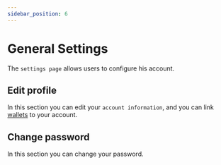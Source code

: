 ```yaml
---
sidebar_position: 6
---
```


# General Settings
The `settings page` allows users to configure his account.

## Edit profile
In this section you can edit your `account information`, and you can link [wallets](../misc/glossary.md#Wallet) to your account.

## Change password
In this section you can change your password.